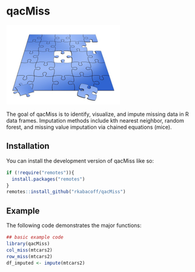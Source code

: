 # qacMiss

<img src="image.jpg" width="300"/>

The goal of qacMiss is to identify, visualize, and impute missing data in R data frames. Imputation methods include kth nearest neighbor, random forest,
and missing value imputation via chained equations (mice).

## Installation

You can install the development version of qacMiss like so:

``` r
if (!require("remotes")){
  install.packages("remotes")
}
remotes::install_github("rkabacoff/qacMiss")
```

## Example

The following code demonstrates the major functions:

``` r
## basic example code
library(qacMiss)
col_miss(mtcars2)
row_miss(mtcars2)
df_imputed <- impute(mtcars2)
```
